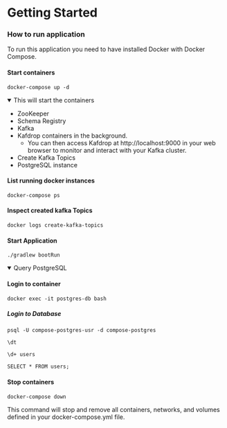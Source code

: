 # Getting Started


### How to run application

To run this application you need to have installed Docker with Docker Compose.

#### Start containers
```shell
docker-compose up -d
```
<details open>
<summary>This will start the containers</summary>

* ZooKeeper
* Schema Registry
* Kafka
* Kafdrop containers in the background.
    * You can then access Kafdrop at http://localhost:9000 in your web browser to monitor and interact with your Kafka cluster.
* Create Kafka Topics
* PostgreSQL instance
</details>

#### List running docker instances
```shell
docker-compose ps
```
#### Inspect created kafka Topics
```shell
docker logs create-kafka-topics
```
#### Start Application
```shell
./gradlew bootRun
```

<details open>
  <summary> Query PostgreSQL</summary>

#### Login to container
```shell
docker exec -it postgres-db bash
```
##### Login to Database
```
psql -U compose-postgres-usr -d compose-postgres
```
```shell
\dt
```
```shell
\d+ users
```
```shell
SELECT * FROM users;
```
</details>

#### Stop containers
```shell
docker-compose down
```
This command will stop and remove all containers, networks, and volumes defined in your docker-compose.yml file.
